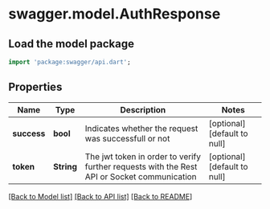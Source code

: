 # swagger.model.AuthResponse

## Load the model package
```dart
import 'package:swagger/api.dart';
```

## Properties
Name | Type | Description | Notes
------------ | ------------- | ------------- | -------------
**success** | **bool** | Indicates whether the request was successfull or not | [optional] [default to null]
**token** | **String** | The jwt token in order to verify further requests with the Rest API or Socket communication | [optional] [default to null]

[[Back to Model list]](../README.md#documentation-for-models) [[Back to API list]](../README.md#documentation-for-api-endpoints) [[Back to README]](../README.md)

